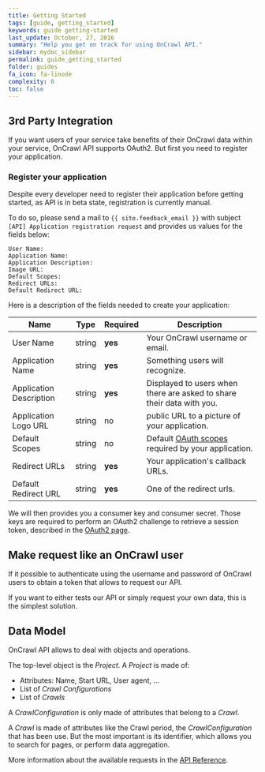 ```yaml
---
title: Getting Started
tags: [guide, getting_started]
keywords: guide getting-started
last_update: October, 27, 2016
summary: "Help you get on track for using OnCrawl API."
sidebar: mydoc_sidebar
permalink: guide_getting_started
folder: guides
fa_icon: fa-linode
complexity: 0
toc: false
---
```


## 3rd Party Integration

If you want users of your service take benefits of their OnCrawl data within
your service, OnCrawl API supports OAuth2. But first you need to register
your application.

### Register your application

Despite every developer need to register their application before getting
started, as API is in beta state, registration is currently manual.

To do so, please send a mail to `{{ site.feedback_email }}` with subject
`[API] Application registration request` and provides us values for the fields
below:

```
User Name:
Application Name:
Application Description:
Image URL:
Default Scopes:
Redirect URLs:
Default Redirect URL:
```

Here is a description of the fields needed to create your application:

|Name|Type|Required|Description
|----|----|--------|-----------
|User Name|string|**yes**|Your OnCrawl username or email.|
|Application Name|string|**yes**|Something users will recognize.|
|Application Description|string|**yes**|Displayed to users when there are asked to share their data with you.|
|Application Logo URL|string|no|public URL to a picture of your application.|
|Default Scopes|string|no|Default [OAuth scopes](reference_oauth2#oauth-scopes) required by your application.|
|Redirect URLs|string|**yes**|Your application's callback URLs.|
|Default Redirect URL|string|**yes**|One of the redirect urls.|

We will then provides you a consumer key and consumer secret. Those keys are
required to perform an OAuth2 challenge to retrieve a session token, described
in the [OAuth2 page](reference_oauth2).

## Make request like an OnCrawl user

If it possible to authenticate using the username and password of OnCrawl users
to obtain a token that allows to request our API.

If you want to either tests our API or simply request your own data, this is
the simplest solution.

## Data Model

OnCrawl API allows to deal with objects and operations.

The top-level object is the *Project*. A *Project* is made of:

* Attributes: Name, Start URL, User agent, ...
* List of *Crawl Configurations*
* List of *Crawls*

A *CrawlConfiguration* is only made of attributes that belong to a *Crawl*.

A *Crawl* is made of attributes like the Crawl period, the *CrawlConfiguration*
that has been use. But the most important is its identifier, which allows you
to search for pages, or perform data aggregation.

More information about the available requests in the
[API Reference](reference_api).
